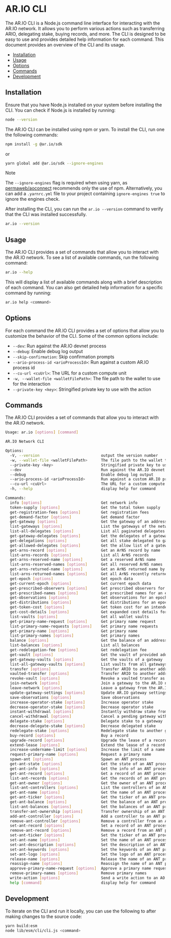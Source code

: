 # AR.IO CLI

The AR.IO CLI is a Node.js command line interface for interacting with the AR.IO network. It allows you to perform various actions such as transferring ARIO, delegating stake, buying records, and more. The CLI is designed to be easy to use and provides detailed help information for each command. This document provides an overview of the CLI and its usage.

<!-- toc -->

- [Installation](#installation)
- [Usage](#usage)
- [Options](#options)
- [Commands](#commands)
- [Development](#development)

<!-- tocstop -->

## Installation

Ensure that you have Node.js installed on your system before installing the CLI. You can check if Node.js is installed by running:

```bash
node --version
```

The AR.IO CLI can be installed using npm or yarn. To install the CLI, run one the following commands:

```bash
npm install -g @ar.io/sdk
```

or

```bash
yarn global add @ar.io/sdk --ignore-engines
```

> [!NOTE]
> The `--ignore-engines` flag is required when using yarn, as [permaweb/aoconnect] recommends only the use of npm. Alternatively, you can add a `.yarnrc.yml` file to your project containing `ignore-engines true` to ignore the engines check.

After installing the CLI, you can run the `ar.io --version` command to verify that the CLI was installed successfully.

```bash
ar.io --version
```

## Usage

The AR.IO CLI provides a set of commands that allow you to interact with the AR.IO network. To see a list of available commands, run the following command:

```bash
ar.io --help
```

This will display a list of available commands along with a brief description of each command. You can also get detailed help information for a specific command by running:

```bash
ar.io help <command>
```

## Options

For each command the AR.IO CLI provides a set of options that allow you to customize the behavior of the CLI. Some of the common options include:

- `--dev`: Run against the AR.IO devnet process
- `--debug`: Enable debug log output
- `--skip-confirmation`: Skip confirmation prompts
- `--ario-process-id <arioProcessId>`: Run against a custom AR.IO process id
- `--cu-url <cuUrl>`: The URL for a custom compute unit
- `-w, --wallet-file <walletFilePath>`: The file path to the wallet to use for the interaction
- `--private-key <key>`: Stringified private key to use with the action

## Commands

The AR.IO CLI provides a set of commands that allow you to interact with the AR.IO network.

```sh
Usage: ar.io [options] [command]

AR.IO Network CLI

Options:
  -V, --version                           output the version number
  -w, --wallet-file <walletFilePath>      The file path to the wallet to use for the interaction
  --private-key <key>                     Stringified private key to use with the action
  --dev                                   Run against the AR.IO devnet process
  --debug                                 Enable debug log output
  --ario-process-id <arioProcessId>       Run against a custom AR.IO process id
  --cu-url <cuUrl>                        The URL for a custom compute unit
  -h, --help                              display help for command

Commands:
  info [options]                          Get network info
  token-supply [options]                  Get the total token supply
  get-registration-fees [options]         Get registration fees
  get-demand-factor [options]             Get demand factor
  get-gateway [options]                   Get the gateway of an address
  list-gateways [options]                 List the gateways of the network
  list-all-delegates [options]            List all paginated delegates from all gateways
  get-gateway-delegates [options]         Get the delegates of a gateway
  get-delegations [options]               Get all stake delegated to gateways from this address
  get-allowed-delegates [options]         Get the allow list of a gateway delegate
  get-arns-record [options]               Get an ArNS record by name
  list-arns-records [options]             List all ArNS records
  get-arns-reserved-name [options]        Get a reserved ArNS name
  list-arns-reserved-names [options]      Get all reserved ArNS names
  get-arns-returned-name [options]        Get an ArNS returned name by name
  list-arns-returned-names [options]      Get all ArNS recently returned names
  get-epoch [options]                     Get epoch data
  get-current-epoch [options]             Get current epoch data
  get-prescribed-observers [options]      Get prescribed observers for an epoch
  get-prescribed-names [options]          Get prescribed names for an epoch
  get-observations [options]              Get observations for an epoch
  get-distributions [options]             Get distributions for an epoch
  get-token-cost [options]                Get token cost for an intended action
  get-cost-details [options]              Get expanded cost details for an intended action
  list-vaults [options]                   Get all wallet vaults
  get-primary-name-request [options]      Get primary name request
  list-primary-name-requests [options]    Get primary name requests
  get-primary-name [options]              Get primary name
  list-primary-names [options]            Get primary names
  balance [options]                       Get the balance of an address
  list-balances [options]                 List all balances
  get-redelegation-fee [options]          Get redelegation fee
  get-vault [options]                     Get the vault of provided address and vault ID
  get-gateway-vaults [options]            Get the vaults of a gateway
  list-all-gateway-vaults [options]       List vaults from all gateways
  transfer [options]                      Transfer ARIO to another address
  vaulted-transfer [options]              Transfer ARIO to another address into a locked vault
  revoke-vault [options]                  Revoke a vaulted transfer as the controller
  join-network [options]                  Join a gateway to the AR.IO network
  leave-network [options]                 Leave a gateway from the AR.IO network
  update-gateway-settings [options]       Update AR.IO gateway settings
  save-observations [options]             Save observations
  increase-operator-stake [options]       Increase operator stake
  decrease-operator-stake [options]       Decrease operator stake
  instant-withdrawal [options]            Instantly withdraw stake from an existing gateway withdrawal vault
  cancel-withdrawal [options]             Cancel a pending gateway withdrawal vault
  delegate-stake [options]                Delegate stake to a gateway
  decrease-delegate-stake [options]       Decrease delegated stake
  redelegate-stake [options]              Redelegate stake to another gateway
  buy-record [options]                    Buy a record
  upgrade-record [options]                Upgrade the lease of a record to a permabuy
  extend-lease [options]                  Extend the lease of a record
  increase-undername-limit [options]      Increase the limit of a name
  request-primary-name [options]          Request a primary name
  spawn-ant [options]                     Spawn an ANT process
  get-ant-state [options]                 Get the state of an ANT process
  get-ant-info [options]                  Get the info of an ANT process
  get-ant-record [options]                Get a record of an ANT process
  list-ant-records [options]              Get the records of an ANT process
  get-ant-owner [options]                 Get the owner of an ANT process
  list-ant-controllers [options]          List the controllers of an ANT process
  get-ant-name [options]                  Get the name of an ANT process
  get-ant-ticker [options]                Get the ticker of an ANT process
  get-ant-balance [options]               Get the balance of an ANT process
  list-ant-balances [options]             Get the balances of an ANT process
  transfer-ant-ownership [options]        Transfer ownership of an ANT process
  add-ant-controller [options]            Add a controller to an ANT process
  remove-ant-controller [options]         Remove a controller from an ANT process
  set-ant-record [options]                Set a record of an ANT process
  remove-ant-record [options]             Remove a record from an ANT process
  set-ant-ticker [options]                Set the ticker of an ANT process
  set-ant-name [options]                  Set the name of an ANT process
  set-ant-description [options]           Set the description of an ANT process
  set-ant-keywords [options]              Set the keywords of an ANT process
  set-ant-logo [options]                  Set the logo of an ANT process
  release-name [options]                  Release the name of an ANT process
  reassign-name [options]                 Reassign the name of an ANT process to another ANT process
  approve-primary-name-request [options]  Approve a primary name request
  remove-primary-names [options]          Remove primary names
  write-action [options]                  Send a write action to an AO Process
  help [command]                          display help for command
```

## Development

To iterate on the CLI and run it locally, you can use the following to after making changes to the source code:

```bash
yarn build:esm
node lib/esm/cli/cli.js <command>
```

[permaweb/aoconnect]: https://github.com/permaweb/aoconnect
